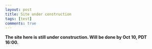 ```yaml
---
layout: post
title: Site under construction
tags: [test]
comments: true
---
```


**The site here is still under construction. Will be done by Oct 10, PDT 16:00.**
